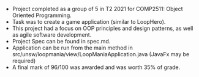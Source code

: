 - Project completed as a group of 5 in T2 2021 for COMP2511: Object Oriented Programming.
- Task was to create a game application (similar to LoopHero).
- This project had a focus on OOP principles and design patterns, as well as agile software development.
- Project Spec can be found in spec.md.
- Application can be run from the main method in src/unsw/loopmania/view/LoopManiaApplication.java (JavaFx may be required)
- A final mark of 96/100 was awarded and was worth 35% of grade.
